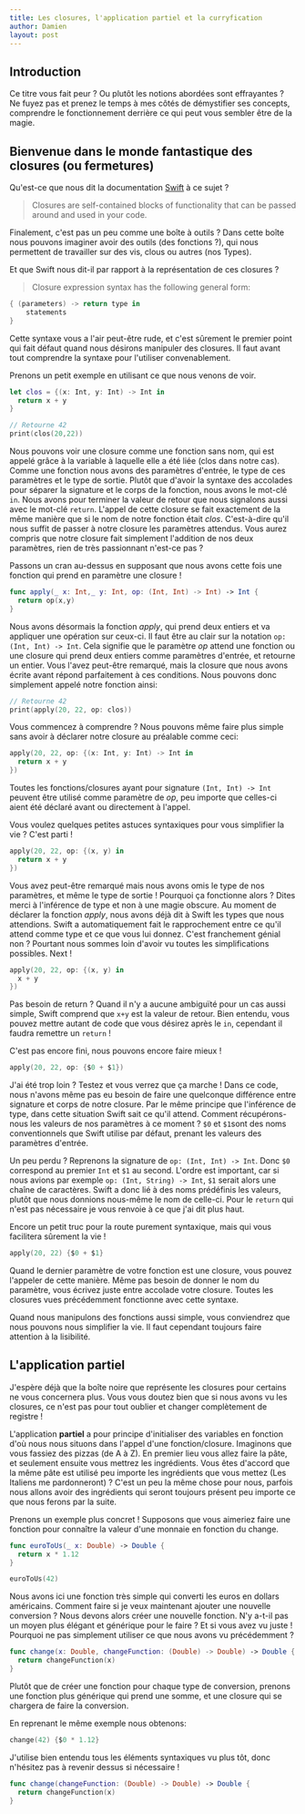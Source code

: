 ```yaml
---
title: Les closures, l'application partiel et la curryfication
author: Damien
layout: post
---
```


## Introduction

Ce titre vous fait peur ? Ou plutôt les notions abordées sont effrayantes ?
Ne fuyez pas et prenez le temps à mes côtés de démystifier ses concepts, comprendre le fonctionnement derrière ce qui peut vous sembler être de la magie.

## Bienvenue dans le monde fantastique des closures (ou fermetures)

Qu'est-ce que nous dit la documentation [Swift](https://docs.swift.org/swift-book/LanguageGuide/Closures.html) à ce sujet ?

> Closures are self-contained blocks of functionality that can be passed around and used in your code.

Finalement, c'est pas un peu comme une boîte à outils ? Dans cette boîte nous pouvons imaginer avoir des outils (des fonctions ?), qui nous permettent de travailler sur des vis, clous ou autres (nos Types).

Et que Swift nous dit-il par rapport à la représentation de ces closures ?

> Closure expression syntax has the following general form:
```swift
{ (parameters) -> return type in
    statements
}
```

Cette syntaxe vous a l'air peut-être rude, et c'est sûrement le premier point qui fait défaut quand nous désirons manipuler des closures.
Il faut avant tout comprendre la syntaxe pour l'utiliser convenablement.

Prenons un petit exemple en utilisant ce que nous venons de voir.

```swift
let clos = {(x: Int, y: Int) -> Int in
  return x + y
}

// Retourne 42
print(clos(20,22))
```

Nous pouvons voir une closure comme une fonction sans nom, qui est appelé grâce à la variable à laquelle elle a été liée (clos dans notre cas).
Comme une fonction nous avons des paramètres d'entrée, le type de ces paramètres et le type de sortie.
Plutôt que d'avoir la syntaxe des accolades pour séparer la signature et le corps de la fonction, nous avons le mot-clé `in`.
Nous avons pour terminer la valeur de retour que nous signalons aussi avec le mot-clé `return`.
L'appel de cette closure se fait exactement de la même manière que si le nom de notre fonction était *clos*.
C'est-à-dire qu'il nous suffit de passer à notre closure les paramètres attendus.
Vous aurez compris que notre closure fait simplement l'addition de nos deux paramètres, rien de très passionnant n'est-ce pas ?

Passons un cran au-dessus en supposant que nous avons cette fois une fonction qui prend en paramètre une closure !

```swift
func apply(_ x: Int,_ y: Int, op: (Int, Int) -> Int) -> Int {
  return op(x,y)
}
```

Nous avons désormais la fonction *apply*, qui prend deux entiers et va appliquer une opération sur ceux-ci.
Il faut être au clair sur la notation `op: (Int, Int) -> Int`.
Cela signifie que le paramètre *op* attend une fonction ou une closure qui prend deux entiers comme paramètres d'entrée, et retourne un entier.
Vous l'avez peut-être remarqué, mais la closure que nous avons écrite avant répond parfaitement à ces conditions.
Nous pouvons donc simplement appelé notre fonction ainsi:

```swift
// Retourne 42
print(apply(20, 22, op: clos))
```

Vous commencez à comprendre ?
Nous pouvons même faire plus simple sans avoir à déclarer notre closure au préalable comme ceci:

```swift
apply(20, 22, op: {(x: Int, y: Int) -> Int in
  return x + y
})
```

Toutes les fonctions/closures ayant pour signature `(Int, Int) -> Int` peuvent être utilisé comme paramètre de *op*, peu importe que celles-ci aient été déclaré avant ou directement à l'appel.

Vous voulez quelques petites astuces syntaxiques pour vous simplifier la vie ?
C'est parti !

```swift
apply(20, 22, op: {(x, y) in
  return x + y
})
```

Vous avez peut-être remarqué mais nous avons omis le type de nos paramètres, et même le type de sortie ! Pourquoi ça fonctionne alors ?
Dites merci à l'inférence de type et non à une magie obscure.
Au moment de déclarer la fonction *apply*, nous avons déjà dit à Swift les types que nous attendions.
Swift a automatiquement fait le rapprochement entre ce qu'il attend comme type et ce que vous lui donnez. C'est franchement génial non ?
Pourtant nous sommes loin d'avoir vu toutes les simplifications possibles.
Next !

```swift
apply(20, 22, op: {(x, y) in
  x + y
})
```

Pas besoin de return ? Quand il n'y a aucune ambiguïté pour un cas aussi simple, Swift comprend que `x+y` est la valeur de retour. Bien entendu, vous pouvez mettre autant de code que vous désirez après le `in`, cependant il faudra remettre un `return` !

C'est pas encore fini, nous pouvons encore faire mieux !

```swift
apply(20, 22, op: {$0 + $1})
```

J'ai été trop loin ? Testez et vous verrez que ça marche !
Dans ce code, nous n'avons même pas eu besoin de faire une quelconque différence entre signature et corps de notre closure.
Par le même principe que l'inférence de type, dans cette situation Swift sait ce qu'il attend.
Comment récupérons-nous les valeurs de nos paramètres à ce moment ?
`$0` et `$1`sont des noms conventionnels que Swift utilise par défaut, prenant les valeurs des paramètres d'entrée.

Un peu perdu ? Reprenons la signature de `op: (Int, Int) -> Int`.
Donc `$0` correspond au premier `Int` et `$1` au second.
L'ordre est important, car si nous avions par exemple `op: (Int, String) -> Int`, `$1` serait alors une chaîne de caractères.
Swift a donc lié à des noms prédéfinis les valeurs, plutôt que nous donnions nous-même le nom de celle-ci.
Pour le `return` qui n'est pas nécessaire je vous renvoie à ce que j'ai dit plus haut.

Encore un petit truc pour la route purement syntaxique, mais qui vous facilitera sûrement la vie !

```swift
apply(20, 22) {$0 + $1}
```

Quand le dernier paramètre de votre fonction est une closure, vous pouvez l'appeler de cette manière.
Même pas besoin de donner le nom du paramètre, vous écrivez juste entre accolade votre closure.
Toutes les closures vues précédemment fonctionne avec cette syntaxe.

Quand nous manipulons des fonctions aussi simple, vous conviendrez que nous pouvons nous simplifier la vie.
Il faut cependant toujours faire attention à la lisibilité.

## L'application partiel

J'espère déjà que la boîte noire que représente les closures pour certains ne vous concernera plus.
Vous vous doutez bien que si nous avons vu les closures, ce n'est pas pour tout oublier et changer complètement de registre !

L'application **partiel** a pour principe d'initialiser des variables en fonction d'où nous nous situons dans l'appel d'une fonction/closure.
Imaginons que vous fassiez des pizzas (de A à Z).
En premier lieu vous allez faire la pâte, et seulement ensuite vous mettrez les ingrédients.
Vous êtes d'accord que la même pâte est utilisé peu importe les ingrédients que vous mettez (Les Italiens me pardonneront) ?
C'est un peu la même chose pour nous, parfois nous allons avoir des ingrédients qui seront toujours présent peu importe ce que nous ferons par la suite.

Prenons un exemple plus concret !
Supposons que vous aimeriez faire une fonction pour connaître la valeur d'une monnaie en fonction du change.

```swift
func euroToUs(_ x: Double) -> Double {
  return x * 1.12
}

euroToUs(42)
```

Nous avons ici une fonction très simple qui converti les euros en dollars américains.
Comment faire si je veux maintenant ajouter une nouvelle conversion ?
Nous devons alors créer une nouvelle fonction.
N'y a-t-il pas un moyen plus élégant et générique pour le faire ?
Et si vous avez vu juste !
Pourquoi ne pas simplement utiliser ce que nous avons vu précédemment ?

```swift
func change(x: Double, changeFunction: (Double) -> Double) -> Double {
  return changeFunction(x)
}
```

Plutôt que de créer une fonction pour chaque type de conversion, prenons une fonction plus générique qui prend une somme, et une closure qui se chargera de faire la conversion.

En reprenant le même exemple nous obtenons:

```swift
change(42) {$0 * 1.12}
```

J'utilise bien entendu tous les éléments syntaxiques vu plus tôt, donc n'hésitez pas à revenir dessus si nécessaire !

```swift
func change(changeFunction: (Double) -> Double) -> Double {
  return changeFunction(x)
}
```
